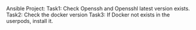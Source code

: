 Ansible Project: 
Task1: Check Openssh and Opensshl latest version exists.
Task2: Check the docker version
Task3: If Docker not exists in the userpods, install it.
